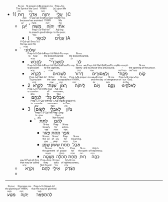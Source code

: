 - 1(<RUBY><ruby><ruby>ר֛וּחַ<rt>רוּחַ</rt></ruby><rt>The Spirit</rt></ruby><rt>N-csc</rt></RUBY> <RUBY><ruby><ruby>אֲדֹנָ֥י<rt>אֲדֹנָי</rt></ruby><rt>of the Lord</rt></ruby><rt>N-proper-ms</rt></RUBY> <RUBY><ruby><ruby>יְהוִ֖ה<rt>יְהוִה</rt></ruby><rt>YHWH</rt></ruby><rt>N-proper-ms</rt></RUBY> <RUBY><ruby><ruby>עָלָ֑י<rt>עַל</rt></ruby><rt>[is] upon Me</rt></ruby><rt>Prep+1cs</rt></RUBY>)C
	- <RUBY><ruby><ruby>יַ֡עַן<rt>יַעַן</rt></ruby><rt>because</rt></ruby><rt>Adv</rt></RUBY> <RUBY><ruby><ruby>מָשַׁח֩<rt>מָשׁחַ</rt></ruby><rt>has anointed</rt></ruby><rt>V-Qal-qtl-3ms</rt></RUBY> <RUBY><ruby><ruby>יְהוָ֨ה<rt>יְהוָה</rt></ruby><rt>YHWH</rt></ruby><rt>N-proper-ms</rt></RUBY> <RUBY><ruby><ruby>אֹתִ֜י<rt>אֵת</rt></ruby><rt>Me</rt></ruby><rt>OM+1cs</rt></RUBY>
		- (<RUBY><ruby><ruby>לְבַשֵּׂ֣ר<rt>בָּשַׂר</rt></ruby><rt>to preach good tidings</rt></ruby><rt>Prep-l+V-Piel-Inf</rt></RUBY> <RUBY><ruby><ruby>עֲנָוִ֗ים<rt>עָנָו</rt></ruby><rt>to the poor;</rt></ruby><rt>Adj-mp</rt></RUBY>)A
	- <RUBY><ruby><ruby>שְׁלָחַ֙נִי֙<rt>שָׁלחַ</rt></ruby><rt>He has sent He</rt></ruby><rt>V-Qal-qtl-3ms+1cs</rt></RUBY>
		- <RUBY><ruby><ruby>לַחֲבֹ֣שׁ<rt>חָבַשׁ</rt></ruby><rt>to heal</rt></ruby><rt>Prep-l+V-Qal-Inf</rt></RUBY> <RUBY><ruby><ruby>לְנִשְׁבְּרֵי־<rt>שָׁבַר</rt></ruby><rt>the brokenhearted</rt></ruby><rt>Prep-l+V-Nifal-Ptc-mpc</rt></RUBY> <RUBY><ruby><ruby>לֵ֔ב<rt>לֵב</rt></ruby><rt>the brokenhearted,</rt></ruby><rt>N-ms</rt></RUBY>
		- <RUBY><ruby><ruby>לִקְרֹ֤א<rt>קָרָא</rt></ruby><rt>to proclaim</rt></ruby><rt>Prep-l+V-Qal-Inf</rt></RUBY> <RUBY><ruby><ruby>לִשְׁבוּיִם֙<rt>שָׁבָה</rt></ruby><rt>to the captives,</rt></ruby><rt>Prep-l+V-Qal-QalPassPtc-mp</rt></RUBY> <RUBY><ruby><ruby>דְּר֔וֹר<rt>דְּרוֹר</rt></ruby><rt>liberty</rt></ruby><rt>N-ms</rt></RUBY> <RUBY><ruby><ruby>וְלַאֲסוּרִ֖ים<rt>אָסַר</rt></ruby><rt>and to [those who are] bound;</rt></ruby><rt>wə,Prep-l+V-Qal-QalPassPtc-mp</rt></RUBY> <RUBY><ruby><ruby>פְּקַח־<rt>פְּקַח־קוֹחַ</rt></ruby><rt>-</rt></ruby><rt>No-morph</rt></RUBY> <RUBY><ruby><ruby>קֽוֹחַ׃<rt>פְּקַח־קוֹחַ</rt></ruby><rt>the opening of the prison.</rt></ruby><rt>N-ms</rt></RUBY>
		- 2<RUBY><ruby><ruby>לִקְרֹ֤א<rt>קָרָא</rt></ruby><rt>To proclaim</rt></ruby><rt>Prep-l+V-Qal-Inf</rt></RUBY> <RUBY><ruby><ruby>שְׁנַת־<rt>שָׁנֶה</rt></ruby><rt>the year</rt></ruby><rt>N-fsc</rt></RUBY> <RUBY><ruby><ruby>רָצוֹן֙<rt>רָצוֹן</rt></ruby><rt>acceptable</rt></ruby><rt>N-ms</rt></RUBY> <RUBY><ruby><ruby>לַֽיהוָ֔ה<rt>יְהוָה</rt></ruby><rt>of YHWH,</rt></ruby><rt>Prep-l+N-proper-ms</rt></RUBY> <RUBY><ruby><ruby>וְי֥וֹם<rt>יוֹם</rt></ruby><rt>and the day</rt></ruby><rt>wə+N-msc</rt></RUBY> <RUBY><ruby><ruby>נָקָ֖ם<rt>נָקָם</rt></ruby><rt>of vengeance</rt></ruby><rt>N-ms</rt></RUBY> <RUBY><ruby><ruby>לֵאלֹהֵ֑ינוּ<rt>אֱלֹהִים</rt></ruby><rt>of our God;</rt></ruby><rt>Prep-l+N-mpc+1cp</rt></RUBY>
		- <RUBY><ruby><ruby>לְנַחֵ֖ם<rt>נָחַם</rt></ruby><rt>to comfort</rt></ruby><rt>Prep-l+V-Piel-Inf</rt></RUBY> <RUBY><ruby><ruby>כָּל־<rt>כֹּל</rt></ruby><rt>all</rt></ruby><rt>N-msc</rt></RUBY> <RUBY><ruby><ruby>אֲבֵלִֽים׃<rt>אָבֵל</rt></ruby><rt>mourners;</rt></ruby><rt>Adj-mp</rt></RUBY>
		- 3 <RUBY><ruby><ruby>לָשׂ֣וּם׀<rt>שׂוּם</rt></ruby><rt>to console</rt></ruby><rt>Prep-l+V-Qal-Inf</rt></RUBY> <RUBY><ruby><ruby>לַאֲבֵלֵ֣י<rt>אָבֵל</rt></ruby><rt>mourners</rt></ruby><rt>Prep-l+Adj-mpc</rt></RUBY> <RUBY><ruby><ruby>צִיּ֗וֹן<rt>צִיוֹן</rt></ruby><rt>in Zion,</rt></ruby><rt>N-proper-fs</rt></RUBY>
			- <RUBY><ruby><ruby>לָתֵת֩<rt>נָתַן</rt></ruby><rt>to give</rt></ruby><rt>Prep-l+V-Qal-Inf</rt></RUBY> <RUBY><ruby><ruby>לָהֶ֨ם<rt>Not-Found</rt></ruby><rt>them</rt></ruby><rt>Prep+3mp</rt></RUBY>
				- <RUBY><ruby><ruby>פְּאֵ֜ר<rt>פְּאֵר</rt></ruby><rt>beauty</rt></ruby><rt>N-ms</rt></RUBY> <RUBY><ruby><ruby>תַּ֣חַת<rt>תַּחַת</rt></ruby><rt>for</rt></ruby><rt>Prep</rt></RUBY> <RUBY><ruby><ruby>אֵ֗פֶר<rt>אֵפֶר</rt></ruby><rt>ashes,</rt></ruby><rt>N-ms</rt></RUBY>
				- <RUBY><ruby><ruby>שֶׁ֤מֶן<rt>שֶׁמֶן</rt></ruby><rt>the oil</rt></ruby><rt>N-msc</rt></RUBY> <RUBY><ruby><ruby>שָׂשׂוֹן֙<rt>שָׂשׂוֹן</rt></ruby><rt>of joy</rt></ruby><rt>N-ms</rt></RUBY> <RUBY><ruby><ruby>תַּ֣חַת<rt>תַּחַת</rt></ruby><rt>for</rt></ruby><rt>Prep</rt></RUBY> <RUBY><ruby><ruby>אֵ֔בֶל<rt>אֵבֶל</rt></ruby><rt>mourning,</rt></ruby><rt>N-ms</rt></RUBY>
				- <RUBY><ruby><ruby>מַעֲטֵ֣ה<rt>מַעֲטֶה</rt></ruby><rt>the garment</rt></ruby><rt>N-msc</rt></RUBY> <RUBY><ruby><ruby>תְהִלָּ֔ה<rt>תְּהִלָּה</rt></ruby><rt>of praise</rt></ruby><rt>N-fs</rt></RUBY> <RUBY><ruby><ruby>תַּ֖חַת<rt>תַּחַת</rt></ruby><rt>for</rt></ruby><rt>Prep</rt></RUBY> <RUBY><ruby><ruby>ר֣וּחַ<rt>רוּחַ</rt></ruby><rt>the spirit</rt></ruby><rt>N-cs</rt></RUBY> <RUBY><ruby><ruby>כֵּהָ֑ה<rt>כֵּהֶה</rt></ruby><rt>of heaviness;</rt></ruby><rt>Adj-fs</rt></RUBY>
	- <RUBY><ruby><ruby>וְקֹרָ֤א<rt>קָרָא</rt></ruby><rt>that may be called</rt></ruby><rt>wə+V.Pual.qtl.3ms</rt></RUBY> <RUBY><ruby><ruby>לָהֶם֙<rt>Not-Found</rt></ruby><rt>they</rt></ruby><rt>Prep+3mp</rt></RUBY> <RUBY><ruby><ruby>אֵילֵ֣י<rt>אַיִל</rt></ruby><rt>oaks</rt></ruby><rt>N-mpc</rt></RUBY> <RUBY><ruby><ruby>הַצֶּ֔דֶק<rt>צֶדֶק</rt></ruby><rt>of righteousness,</rt></ruby><rt>Art+N-ms</rt></RUBY>
	- 


---
  <RUBY><ruby><ruby>מַטַּ֥ע<rt>מַטָּע</rt></ruby><rt>the planting</rt></ruby><rt>N-msc</rt></RUBY> <RUBY><ruby><ruby>יְהוָ֖ה<rt>יְהוָה</rt></ruby><rt>of YHWH,</rt></ruby><rt>N-proper-ms</rt></RUBY> <RUBY><ruby><ruby>לְהִתְפָּאֵֽר׃<rt>פָּאַר</rt></ruby><rt>that He may be glorified.</rt></ruby><rt>Prep-l+V-Hitpael-Inf</rt></RUBY> 
